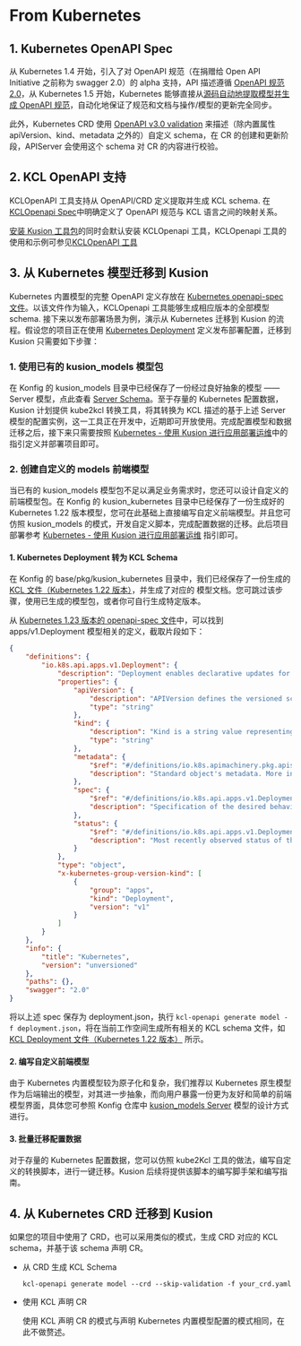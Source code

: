 # From Kubernetes

## 1. Kubernetes OpenAPI Spec

从 Kubernetes 1.4 开始，引入了对 OpenAPI 规范（在捐赠给 Open API Initiative 之前称为 swagger 2.0）的 alpha 支持，API 描述遵循 [OpenAPI 规范 2.0](https://github.com/OAI/OpenAPI-Specification/blob/main/versions/2.0.md)，从 Kubernetes 1.5 开始，Kubernetes 能够直接从[源码自动地提取模型并生成 OpenAPI 规范](https://github.com/kubernetes/kube-openapi)，自动化地保证了规范和文档与操作/模型的更新完全同步。

此外，Kubernetes CRD 使用 [OpenAPI v3.0 validation](https://kubernetes.io/docs/tasks/extend-kubernetes/custom-resources/custom-resource-definitions/#validation) 来描述（除内置属性 apiVersion、kind、metadata 之外的）自定义 schema，在 CR 的创建和更新阶段，APIServer 会使用这个 schema 对 CR 的内容进行校验。

## 2. KCL OpenAPI 支持

KCLOpenAPI 工具支持从 OpenAPI/CRD 定义提取并生成 KCL schema. 在[KCLOpenapi Spec](/reference/cli/openapi/spec.md)中明确定义了 OpenAPI 规范与 KCL 语言之间的映射关系。

[安装 Kusion 工具包](/docs/user_docs/getting-started/install)的同时会默认安装 KCLOpenapi 工具，KCLOpenapi 工具的使用和示例可参见[KCLOpenAPI 工具](/docs/reference/cli/openapi)

## 3. 从 Kubernetes 模型迁移到 Kusion

Kubernetes 内置模型的完整 OpenAPI 定义存放在 [Kubernetes openapi-spec 文件](https://github.com/kubernetes/kubernetes/blob/master/api/openapi-spec/swagger.json)。以该文件作为输入，KCLOpenapi 工具能够生成相应版本的全部模型 schema. 接下来以发布部署场景为例，演示从 Kubernetes 迁移到 Kusion 的流程。假设您的项目正在使用 [Kubernetes Deployment](https://kubernetes.io/docs/concepts/workloads/controllers/deployment/) 定义发布部署配置，迁移到 Kusion 只需要如下步骤：

### 1. 使用已有的 kusion_models 模型包

在 Konfig 的 kusion_models 目录中已经保存了一份经过良好抽象的模型 —— Server 模型，点此查看 [Server Schema](https://github.com/KusionStack/konfig/blob/main/base/pkg/kusion_models/kube/frontend/server.k)。至于存量的 Kubernetes 配置数据，Kusion 计划提供 kube2kcl 转换工具，将其转换为 KCL 描述的基于上述 Server 模型的配置实例，这一工具正在开发中，近期即可开放使用。完成配置模型和数据迁移之后，接下来只需要按照 [Kubernetes - 使用 Kusion 进行应用部署运维](/docs/user_docs/guides/working-with-k8s/)中的指引定义并部署项目即可。

### 2. 创建自定义的 models 前端模型

当已有的 kusion_models 模型包不足以满足业务需求时，您还可以设计自定义的前端模型包。在 Konfig 的 kusion_kubernetes 目录中已经保存了一份生成好的 Kubernetes 1.22 版本模型，您可在此基础上直接编写自定义前端模型。并且您可仿照 kusion_models 的模式，开发自定义脚本，完成配置数据的迁移。此后项目部署参考 [Kubernetes - 使用 Kusion 进行应用部署运维](/docs/user_docs/guides/working-with-k8s/) 指引即可。

#### 1. Kubernetes Deployment 转为 KCL Schema

在 Konfig 的 base/pkg/kusion_kubernetes 目录中，我们已经保存了一份生成的 [KCL 文件（Kubernetes 1.22 版本）](https://github.com/KusionStack/konfig/blob/main/base/pkg/kusion_kubernetes/api/apps/v1/deployment.k)，并生成了对应的 模型文档。您可跳过该步骤，使用已生成的模型包，或者你可自行生成特定版本。

从 [Kubernetes 1.23 版本的 openapi-spec 文件](https://github.com/kubernetes/kubernetes/blob/release-1.23/api/openapi-spec/swagger.json)中，可以找到 apps/v1.Deployment 模型相关的定义，截取片段如下：

```json
{
    "definitions": {
        "io.k8s.api.apps.v1.Deployment": {
            "description": "Deployment enables declarative updates for Pods and ReplicaSets.",
            "properties": {
                "apiVersion": {
                    "description": "APIVersion defines the versioned schema of this representation of an object. Servers should convert recognized schemas to the latest internal value, and may reject unrecognized values. More info: https://git.k8s.io/community/contributors/devel/sig-architecture/api-conventions.md#resources",
                    "type": "string"
                },
                "kind": {
                    "description": "Kind is a string value representing the REST resource this object represents. Servers may infer this from the endpoint the client submits requests to. Cannot be updated. In CamelCase. More info: https://git.k8s.io/community/contributors/devel/sig-architecture/api-conventions.md#types-kinds",
                    "type": "string"
                },
                "metadata": {
                    "$ref": "#/definitions/io.k8s.apimachinery.pkg.apis.meta.v1.ObjectMeta",
                    "description": "Standard object's metadata. More info: https://git.k8s.io/community/contributors/devel/sig-architecture/api-conventions.md#metadata"
                },
                "spec": {
                    "$ref": "#/definitions/io.k8s.api.apps.v1.DeploymentSpec",
                    "description": "Specification of the desired behavior of the Deployment."
                },
                "status": {
                    "$ref": "#/definitions/io.k8s.api.apps.v1.DeploymentStatus",
                    "description": "Most recently observed status of the Deployment."
                }
            },
            "type": "object",
            "x-kubernetes-group-version-kind": [
                {
                    "group": "apps",
                    "kind": "Deployment",
                    "version": "v1"
                }
            ]
        }
    },
    "info": {
        "title": "Kubernetes",
        "version": "unversioned"
    },
    "paths": {},
    "swagger": "2.0"
}
```

将以上述 spec 保存为 deployment.json，执行 ```kcl-openapi generate model -f deployment.json```，将在当前工作空间生成所有相关的 KCL schema 文件，如 [KCL Deployment 文件（Kubernetes 1.22 版本）](https://github.com/KusionStack/konfig/blob/main/base/pkg/kusion_kubernetes/api/apps/v1/deployment.k) 所示。

#### 2. 编写自定义前端模型

由于 Kubernetes 内置模型较为原子化和复杂，我们推荐以 Kubernetes 原生模型作为后端输出的模型，对其进一步抽象，而向用户暴露一份更为友好和简单的前端模型界面，具体您可参照 Konfig 仓库中 [kusion_models Server](https://github.com/KusionStack/konfig/blob/main/base/pkg/kusion_models/kube/frontend/server.k) 模型的设计方式进行。

#### 3. 批量迁移配置数据

对于存量的 Kubernetes 配置数据，您可以仿照 kube2Kcl 工具的做法，编写自定义的转换脚本，进行一键迁移。Kusion 后续将提供该脚本的编写脚手架和编写指南。

## 4. 从 Kubernetes CRD 迁移到 Kusion

如果您的项目中使用了 CRD，也可以采用类似的模式，生成 CRD 对应的 KCL schema，并基于该 schema 声明 CR。

* 从 CRD 生成 KCL Schema

    ```
    kcl-openapi generate model --crd --skip-validation -f your_crd.yaml
    ```

* 使用 KCL 声明 CR

    使用 KCL 声明 CR 的模式与声明 Kubernetes 内置模型配置的模式相同，在此不做赘述。
